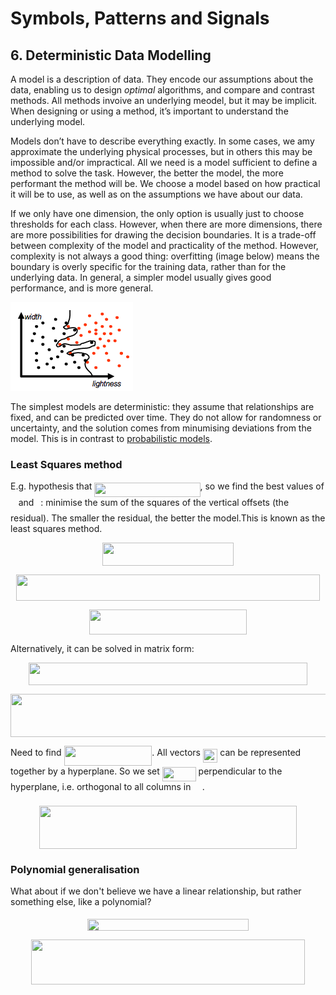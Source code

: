 # Symbols, Patterns and Signals

## 6. Deterministic Data Modelling

A model is a description of data. They encode our assumptions about the data, enabling us to design *optimal* algorithms, and compare and contrast methods. All methods invoive an underlying meodel, but it may be implicit. When designing or using a method, it’s important to understand the underlying model.

Models don’t have to describe everything exactly. In some cases, we amy approximate the underlying physical processes, but in others this may be impossible and/or impractical. All we need is a model sufficient to define a method to solve the task. However, the better the model, the more performant the method will be. We choose a model based on how practical it will be to use, as well as on the assumptions we have about our data.

If we only have one dimension, the only option is usually just to choose thresholds for each class. However, when there are more dimensions, there are more possibilities for drawing the decision boundaries. It is a trade-off between complexity of the model and practicality of the method. However, complexity is not always a good thing: overfitting (image below) means the boundary is overly specific for the training data, rather than for the underlying data. In general, a simpler model usually gives good performance, and is more general.

![Overfitting example](A06-overfitting.png)

The simplest models are deterministic: they assume that relationships are fixed, and can be predicted over time. They do not allow for randomness or uncertainty, and the solution comes from minumising deviations from the model. This is in contrast to [probabilistic models](A07-probabilistic-modelling.md).

### Least Squares method

E.g. hypothesis that <img src="https://rawgit.com/xsanda/SPS-notes/master//tex/78b7aee2e8a0fb2ee9a011438f683a1f.svg?invert_in_darkmode" align=middle width=169.230105pt height=22.831379999999992pt/>, so we find the best values of <img src="https://rawgit.com/xsanda/SPS-notes/master//tex/44bc9d542a92714cac84e01cbbb7fd61.svg?invert_in_darkmode" align=middle width=8.689230000000004pt height=14.155350000000013pt/> and <img src="https://rawgit.com/xsanda/SPS-notes/master//tex/4bdc8d9bcfb35e1c9bfb51fc69687dfc.svg?invert_in_darkmode" align=middle width=7.054855500000005pt height=22.831379999999992pt/>: minimise the sum of the squares of the vertical offsets (the residual). The smaller the residual, the better the model.This is known as the least squares method.
<p align="center"><img src="https://rawgit.com/xsanda/SPS-notes/master//tex/a18a10d700db0414de98e499e1f2e3b8.svg?invert_in_darkmode" align=middle width=210.55485pt height=36.655409999999996pt/></p>
<p align="center"><img src="https://rawgit.com/xsanda/SPS-notes/master//tex/03a563134d6f952244b5829999833e3f.svg?invert_in_darkmode" align=middle width=486.90345pt height=41.931284999999995pt/></p>

<p align="center"><img src="https://rawgit.com/xsanda/SPS-notes/master//tex/69de6e78248b9bc243c5892c88c8c197.svg?invert_in_darkmode" align=middle width=251.62169999999998pt height=39.878685pt/></p>

Alternatively, it can be solved in matrix form:

<p align="center"><img src="https://rawgit.com/xsanda/SPS-notes/master//tex/0effea66de456f112cbde8e71f4d6b17.svg?invert_in_darkmode" align=middle width=446.96355pt height=36.655409999999996pt/></p>
<p align="center"><img src="https://rawgit.com/xsanda/SPS-notes/master//tex/a1ccace91565a23515f4b5c31323431c.svg?invert_in_darkmode" align=middle width=651.93315pt height=69.041775pt/></p>

Need to find <img src="https://rawgit.com/xsanda/SPS-notes/master//tex/540d97bf8e291da014d74a43f40d92fa.svg?invert_in_darkmode" align=middle width=140.85027pt height=31.360889999999984pt/>. All vectors <img src="https://rawgit.com/xsanda/SPS-notes/master//tex/51780d57e815147aa365d4cb5bdb668f.svg?invert_in_darkmode" align=middle width=23.481645pt height=22.557149999999986pt/> can be represented together by a hyperplane. So we set <img src="https://rawgit.com/xsanda/SPS-notes/master//tex/d9222dbe094a3e19c675a52c0f38d815.svg?invert_in_darkmode" align=middle width=53.812605pt height=22.557149999999986pt/> perpendicular to the hyperplane, i.e. orthogonal to all columns in <img src="https://rawgit.com/xsanda/SPS-notes/master//tex/d05b996d2c08252f77613c25205a0f04.svg?invert_in_darkmode" align=middle width=14.292300000000003pt height=22.557149999999986pt/>.

<p align="center"><img src="https://rawgit.com/xsanda/SPS-notes/master//tex/5c3e8881653c81cf140fb3bf37c7ff00.svg?invert_in_darkmode" align=middle width=412.64685pt height=69.041775pt/></p>

### Polynomial generalisation

What about if we don't believe we have a linear relationship, but rather something else, like a polynomial?

<p align="center"><img src="https://rawgit.com/xsanda/SPS-notes/master//tex/1df0bbe6513a77c07c13b61ef750e032.svg?invert_in_darkmode" align=middle width=258.63419999999996pt height=18.906029999999998pt/></p>

<p align="center"><img src="https://rawgit.com/xsanda/SPS-notes/master//tex/265fb5f92e051defb83faecb631693ed.svg?invert_in_darkmode" align=middle width=438.3307499999999pt height=72.00897pt/></p>